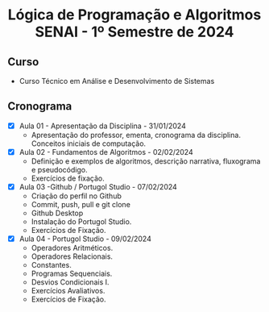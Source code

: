 <h1 align="center">
    Lógica de Programação e Algoritmos SENAI - 1º Semestre de 2024
</h1>

## Curso
- Curso Técnico em Análise e Desenvolvimento de Sistemas

## Cronograma 

- [x]  Aula 01 - Apresentação da Disciplina - 31/01/2024
    - Apresentação do professor, ementa, cronograma da disciplina. Conceitos iniciais de computação.
- [x]  Aula 02 - Fundamentos de Algoritmos - 02/02/2024
    - Definição e exemplos de algoritmos, descrição narrativa, fluxograma e pseudocódigo.
    - Exercícios de fixação.
- [x]  Aula 03 -Github / Portugol Studio - 07/02/2024
    - Criação do perfil no Github
    - Commit, push, pull e git clone
    - Github Desktop
    - Instalação do Portugol Studio.
    - Exercícios de Fixação.
- [x]  Aula 04 - Portugol Studio - 09/02/2024
    - Operadores Aritméticos.
    - Operadores Relacionais.
    - Constantes.
    - Programas Sequenciais.
    - Desvios Condicionais I.
    - Exercícios Avaliativos.
    - Exercícios de Fixação.
    
